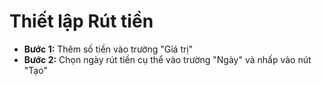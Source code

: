# **Thiết lập Rút tiền**

- **Bước 1:** Thêm số tiền vào trường "Giá trị"
- **Bước 2:** Chọn ngày rút tiền cụ thể vào trường "Ngày" và nhấp vào nút "Tạo"